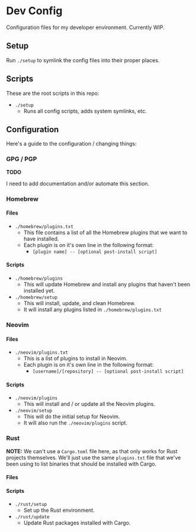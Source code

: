 # Dev Config

Configuration files for my developer environment. Currently WIP.

## Setup

Run `./setup` to symlink the config files into their proper places.

## Scripts

These are the root scripts in this repo:

- `./setup`
  - Runs all config scripts, adds system symlinks, etc.

## Configuration

Here's a guide to the configuration / changing things:

### GPG / PGP

**TODO**

I need to add documentation and/or automate this section.

### Homebrew

#### Files

- `./homebrew/plugins.txt`
  - This file contains a list of all the Homebrew plugins that we want to have installed.
  - Each plugin is on it's own line in the following format:
    - `[plugin name] -- [optional post-install script]`

#### Scripts

- `./homebrew/plugins`
  - This will update Homebrew and install any plugins that haven't been installed yet.
- `./homebrew/setup`
  - This will install, update, and clean Homebrew.
  - It will install any plugins listed in `./homebrew/plugins.txt`

### Neovim

#### Files

- `./neovim/plugins.txt`
  - This is a list of plugins to install in Neovim.
  - Each plugin is on it's own line in the following format:
    - `[username]/[repository] -- [optional post-install script]`

#### Scripts

- `./neovim/plugins`
  - This will install and / or update all the Neovim plugins.
- `./neovim/setup`
  - This will do the initial setup for Neovim.
  - It will also run the `./neovim/plugins` script.

### Rust

**NOTE:** We can't use a `Cargo.toml` file here, as that only works for Rust projects themselves.
We'll just use the same `plugins.txt` file that we've been using to list binaries that should be installed with Cargo.

#### Files

#### Scripts

- `./rust/setup`
  - Set up the Rust environment.
- `./rust/update`
  - Update Rust packages installed with Cargo.

